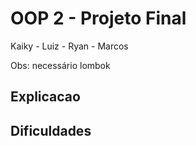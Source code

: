 # OOP 2 - Projeto Final

Kaiky - Luiz - Ryan - Marcos

Obs: necessário lombok

## Explicacao

## Dificuldades

